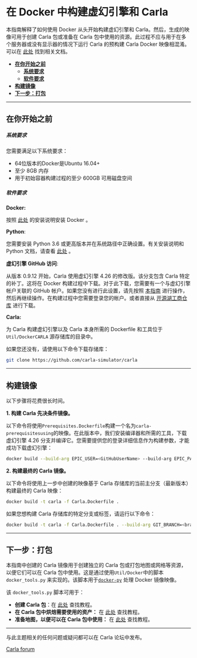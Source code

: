 # 在 Docker 中构建虚幻引擎和 Carla

本指南解释了如何使用 Docker 从头开始构建虚幻引擎和 Carla。然后，生成的映像可用于创建 Carla 包或准备在 Carla 包中使用的资源。此过程不应与用于在多个服务器或没有显示器的情况下运行 Carla 的预构建 Carla Docker 映像相混淆。可以在 [此处](build_docker.md) 找到相关文档。

- [__在你开始之前__](#before-you-begin)
    - [__系统要求__](#system-requirements)
    - [__软件要求__](#software-requirements)
- [__构建镜像__](#building-the-images)
- [__下一步：打包__](#next-steps-packages)

---

## 在你开始之前

##### 系统要求

您需要满足以下系统要求：

- 64位版本的Docker是Ubuntu 16.04+
- 至少 8GB 内存
- 用于初始容器构建过程的至少 600GB 可用磁盘空间

##### 软件要求

__Docker:__ 

按照 [此处](https://docs.docker.com/engine/install/) 的安装说明安装 Docker 。

__Python__: 


您需要安装 Python 3.6 或更高版本并在系统路径中正确设置。有关安装说明和 Python 文档，请查看 [此处](https://www.python.org/downloads/) 。

__虚幻引擎 GitHub 访问__:

从版本 0.9.12 开始，Carla 使用虚幻引擎 4.26 的修改版。该分支包含 Carla 特定的补丁。这将在 Docker 构建过程中下载。对于此下载，您需要有一个与虚幻引擎帐户关联的 GitHub 帐户。如果您没有进行此设置，请先按照 [本指南](https://www.unrealengine.com/en-US/ue4-on-github) 进行操作，然后再继续操作。在构建过程中您需要登录您的帐户。或者直接从 [开源湖工商仓库](https://github.com/OpenHUTB/engine) 进行下载。

__Carla:__

为 Carla 构建虚幻引擎以及 Carla 本身所需的 Dockerfile 和工具位于`Util/DockerCARLA` 源存储库的目录中。

如果您还没有，请使用以下命令下载存储库：

```sh
git clone https://github.com/carla-simulator/carla
```

---

## 构建镜像

以下步骤将花费很长时间。

__1. 构建 Carla 先决条件镜像。__

以下命令将使用`Prerequisites.Dockerfile`构建一个名为`carla-prerequisitesusing`的映像。在此版本中，我们安装编译器和所需的工具，下载虚幻引擎 4.26 分支并编译它。您需要提供您的登录详细信息作为构建参数，才能成功下载虚幻引擎：

```sh
docker build --build-arg EPIC_USER=<GitHubUserName> --build-arg EPIC_PASS=<GitHubPassword> -t carla-prerequisites -f Prerequisites.Dockerfile .
```

__2. 构建最终的 Carla 镜像。__

以下命令将使用上一步中创建的映像基于 Carla 存储库的当前主分支（最新版本）构建最终的 Carla 映像：

```sh
docker build -t carla -f Carla.Dockerfile .
```

如果您想构建 Carla 存储库的特定分支或标签，请运行以下命令：

```sh
docker build -t carla -f Carla.Dockerfile . --build-arg GIT_BRANCH=<branch_or_tag_name>
```

---

## 下一步：打包

本指南中创建的 Carla 镜像用于创建独立的 Carla 包或打包地图或网格等资源，以便它们可以在 Carla 包中使用。这是通过使用`Util/Docker`中的脚本 `docker_tools.py` 来实现的。该脚本用于[`docker-py`](https://github.com/docker/docker-py) 处理 Docker 镜像映像。

该 `docker_tools.py` 脚本可用于：

- __创建 Carla 包__：在 [此处](tuto_A_create_standalone.md#export-a-package-using-docker) 查找教程。
- __在 Carla 包中烘焙需要使用的资产：__ 在 [此处](tuto_A_add_props.md#ingestion-in-a-carla-package) 查找教程。
- __准备地图，以便可以在 Carla 包中使用：__ 在 [此处](tuto_M_add_map_package.md) 查找教程。

---

与此主题相关的任何问题或疑问都可以在 Carla 论坛中发布。

<div class="build-buttons">
<p>
<a href="https://github.com/carla-simulator/carla/discussions/" target="_blank" class="btn btn-neutral" title="Go to the CARLA 论坛">
Carla forum</a>
</p>
</div>
